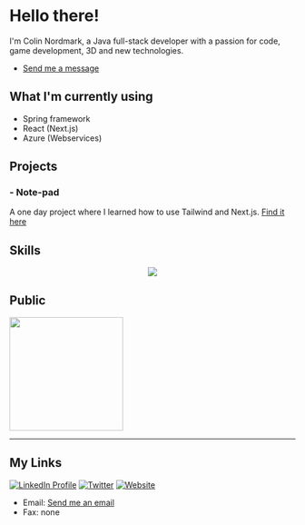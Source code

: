 # Hello there!

I'm Colin Nordmark, a Java full-stack developer with a passion for code, game development, 3D and new technologies.
- [Send me a message](https://www.linkedin.com/in/colinnordmark/)


## What I'm currently using
- Spring framework
- React (Next.js)
- Azure (Webservices)


## Projects
### - Note-pad
A one day project where I learned how to use Tailwind and Next.js. [Find it here](https://github.com/colinnordmark/hackday-colinnordmark-frontend)

## Skills

<p align="center" ><img align="center"
    src="https://skillicons.dev/icons?i=java,nextjs,tailwind,vercel,vite,jest,spring,ts,mongodb,react,nodejs,html,css,github,postman,vscode,docker,postgresql,cs,unity,blender,git,(https://skillicom.dev"></p>

## Public

<a href="https://github.com/anuraghazra/github-readme-stats">
  <img height=200 align="center" src="https://github-readme-stats.vercel.app/api/top-langs/?username=colinnordmark&layout=donut&theme=github_dark" />
</a>

---

## My Links
[![LinkedIn Profile](https://img.shields.io/badge/LinkedIn-0077B5?style=for-the-badge&logo=linkedin&logoColor=white)](https://www.linkedin.com/in/colinnordmark/)
[![Twitter](https://img.shields.io/badge/Twitter-1DA1F2?style=for-the-badge&logo=twitter&logoColor=white)](https://twitter.com/ColinNordmark)
[![Website](https://img.shields.io/badge/website-000000?style=for-the-badge&logo=About.me&logoColor=white)]()
- Email: [Send me an email](mailto:nordmarkcolin@gmail.com)
- Fax: none




<!---
colinnordmark/colinnordmark is a ✨ special ✨ repository because its `README.md` (this file) appears on your GitHub profile.
You can click the Preview link to take a look at your changes.
--->
